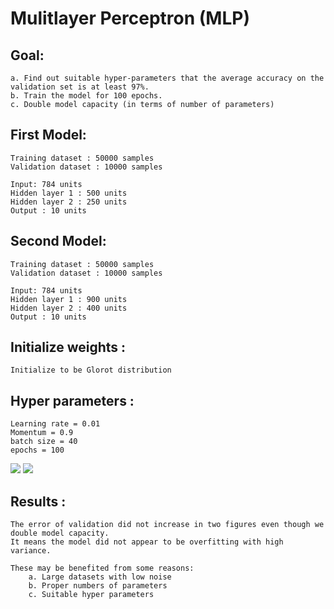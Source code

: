 Mulitlayer Perceptron (MLP)
=====================

Goal: 
-----

    a. Find out suitable hyper-parameters that the average accuracy on the validation set is at least 97%.
    b. Train the model for 100 epochs.
    c. Double model capacity (in terms of number of parameters)

First Model: 
------
    
    Training dataset : 50000 samples
    Validation dataset : 10000 samples
    
    Input: 784 units
    Hidden layer 1 : 500 units
    Hidden layer 2 : 250 units
    Output : 10 units

Second Model: 
------
    
    Training dataset : 50000 samples
    Validation dataset : 10000 samples
    
    Input: 784 units
    Hidden layer 1 : 900 units
    Hidden layer 2 : 400 units
    Output : 10 units
    

Initialize weights :
--------------------

    Initialize to be Glorot distribution

    
Hyper parameters :
-------------------

    Learning rate = 0.01
    Momentum = 0.9
    batch size = 40
    epochs = 100
    
    
![](https://github.com/zhangdiBeijing/LearningRepresentation/blob/master/MLP/images/error-of-first-model.png)
![](https://github.com/zhangdiBeijing/LearningRepresentation/blob/master/MLP/images/error-of-second-model(double-parameters).png)

Results :
---------

    The error of validation did not increase in two figures even though we double model capacity.
    It means the model did not appear to be overfitting with high variance.
    
    These may be benefited from some reasons:
        a. Large datasets with low noise
        b. Proper numbers of parameters
        c. Suitable hyper parameters
    
     








